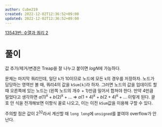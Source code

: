 ```yaml
---
author: Cube219
created: 2022-12-02T12:36:52+09:00
updated: 2022-12-02T12:36:52+09:00
---
```


[13543번: 수열과 쿼리 2](https://www.acmicpc.net/problem/13543)

# 풀이

값 추가/제거/변경은 Treap을 잘 나누고 붙이면 $logN$에 가능하다.

문제는 마지막 쿼리인데, 일단 `k`가 10이므로 노드에 모든 `k`의 경우를 저장하자. 노드가 담당하는 영역만 볼 때, 쿼리4의 값을 `kSum[k]`라 하자. 그러면 노드의 값을 업데이트 할 때 오른쪽에 있는 노드는 (왼쪽 노드의 개수 + 1)만큼 밀어서 합쳐야 한다. 만약 4만큼 밀었다고 생각하면 $a(1)^k + b(2)^k + ...$ => $a(1+4)^k + b(2+4)^k + ...$ 이렇게 된다. 괄호 안 식을 전개해보면 이항식 꼴로 나오고, 이는 이전 `kSum`값을 이용해 구할 수 있다.

주의할 점은 값이 $2^{32}$라서 계산할 때 `long long`에 `unsigned`를 붙여야 overflow가 안 난다.
